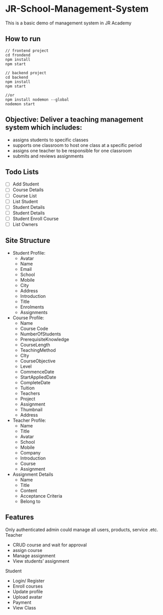 # JR-School-Management-System 
This is a basic demo of management system in JR Academy

## How to run 

```
// frontend project
cd frondend
npm install 
npm start
```
```
// backend project
cd backend
npm install 
npm start

//or
npm install nodemon --global
nodemon start
```


## Objective: Deliver a teaching management system which includes: 
- assigns students to specific classes
- supports one classroom to host one class at a specific period
- assigns one teacher to be responsible for one classroom
- submits and reviews assignments

## Todo Lists

- [ ] Add Student 
- [ ] Course Details 
- [ ] Course List 
- [ ] List Student 
- [ ] Student Details 
- [ ] Student Details 
- [ ] Student Enroll Course 
- [ ] List Owners 

## Site Structure

- Student Profile:
    - Avatar
    - Name
    - Email
    - School
    - Mobile
    - City
    - Address
    - Introduction
    - Title
    - Enrolments
    - Assignments
- Course Profile:
    - Name
    - Course Code
    - NumberOfStudents
    - PrerequisiteKnowledge
    - CourseLength
    - TeachingMethod
    - CIty
    - CourseObjective
    - Level
    - CommenceDate
    - StartAppliedDate
    - CompleteDate
    - Tuition
    - Teachers
    - Project
    - Assignment
    - Thumbnail
    - Address
- Teacher Profile:
    - Name
    - Title
    - Avatar
    - School
    - Mobile
    - Company
    - Introduction
    - Course
    - Assignment
- Assignment Details
    - Name
    - Title
    - Content
    - Acceptance Criteria 
    - Belong to

## Features

Only authenticated admin could manage all users, products, service .etc.
Teacher
- CRUD course and wait for approval
- assign course
- Manage assignment
- View students’ assignment

Student
- Login/ Register
- Enroll courses
- Update profile 
- Upload avatar
- Payment
- View Class
